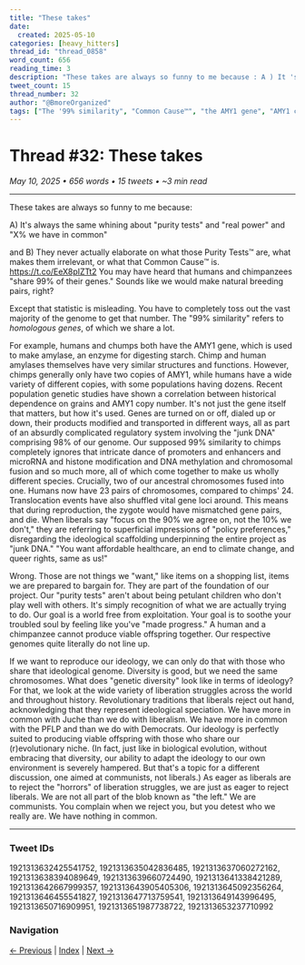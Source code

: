 ```yaml
---
title: "These takes"
date:
  created: 2025-05-10
categories: [heavy_hitters]
thread_id: "thread_0858"
word_count: 656
reading_time: 3
description: "These takes are always so funny to me because : A ) It 's always the same whining about ' purity tests ' and ' real power ' and ' X% we have in common ' and B )"
tweet_count: 15
thread_number: 32
author: "@BmoreOrganized"
tags: ["The '99% similarity", "Common Cause™️", "the AMY1 gene", "AMY1 copy number", "23 pairs"]
---
```

# Thread #32: These takes

*May 10, 2025 • 656 words • 15 tweets • ~3 min read*

---

These takes are always so funny to me because:

A) It's always the same whining about "purity tests" and "real power" and "X% we have in common"

and B) They never actually elaborate on what those Purity Tests™️ are, what makes them irrelevant, or what that Common Cause™️ is. https://t.co/EeX8pIZTt2 You may have heard that humans and chimpanzees "share 99% of their genes." Sounds like we would make natural breeding pairs, right?

Except that statistic is misleading. You have to completely toss out the vast majority of the genome to get that number. The "99% similarity" refers to *homologous genes*, of which we share a lot.

For example, humans and chumps both have the AMY1 gene, which is used to make amylase, an enzyme for digesting starch. Chimp and human amylases themselves have very similar structures and functions. However, chimps generally only have two copies of AMY1, while humans have a wide variety of different copies, with some populations having dozens. Recent population genetic studies have shown a correlation between historical dependence on grains and AMY1 copy number. It's not just the gene itself that matters, but how it's used. Genes are turned on or off, dialed up or down, their products modified and transported in different ways, all as part of an absurdly complicated regulatory system involving the "junk DNA" comprising 98% of our genome. Our supposed 99% similarity to chimps completely ignores that intricate dance of promoters and enhancers and microRNA and histone modification and DNA methylation and chromosomal fusion and so much more, all of which come together to make us wholly different species. Crucially, two of our ancestral chromosomes fused into one. Humans now have 23 pairs of chromosomes, compared to chimps' 24. Translocation events have also shuffled vital gene loci around. This means that during reproduction, the zygote would have mismatched gene pairs, and die. When liberals say "focus on the 90% we agree on, not the 10% we don't," they are referring to superficial impressions of "policy preferences," disregarding the ideological scaffolding underpinning the entire project as "junk DNA." "You want affordable healthcare, an end to climate change, and queer rights, same as us!"

Wrong. Those are not things we "want," like items on a shopping list, items we are prepared to bargain for. They are part of the foundation of our project. Our "purity tests" aren't about being petulant children who don't play well with others. It's simply recognition of what we are actually trying to do. Our goal is a world free from exploitation. Your goal is to soothe your troubled soul by feeling like you've "made progress." A human and a chimpanzee cannot produce viable offspring together. Our respective genomes quite literally do not line up.

If we want to reproduce our ideology, we can only do that with those who share that ideological genome. Diversity is good, but we need the same chromosomes. What does "genetic diversity" look like in terms of ideology? For that, we look at the wide variety of liberation struggles across the world and throughout history. Revolutionary traditions that liberals reject out hand, acknowledging that they represent ideological speciation. We have more in common with Juche than we do with liberalism. We have more in common with the PFLP and than we do with Democrats. Our ideology is perfectly suited to producing viable offspring with those who share our (r)evolutionary niche. (In fact, just like in biological evolution, without embracing that diversity, our ability to adapt the ideology to our own environment is severely hampered. But that's a topic for a different discussion, one aimed at communists, not liberals.) As eager as liberals are to reject the "horrors" of liberation struggles, we are just as eager to reject liberals. We are not all part of the blob known as "the left." We are communists. You complain when we reject you, but you detest who we really are. We have nothing in common.

---

### Tweet IDs
1921313632425541752, 1921313635042836485, 1921313637060272162, 1921313638394089649, 1921313639660724490, 1921313641338421289, 1921313642667999357, 1921313643905405306, 1921313645092356264, 1921313646455541827, 1921313647713759541, 1921313649143996495, 1921313650716909951, 1921313651987738722, 1921313653237710992

### Navigation
[← Previous](031-*.md) | [Index](index.md) | [Next →](033-*.md)